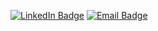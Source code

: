 [![LinkedIn Badge](https://img.shields.io/badge/LinkedIn-Connect-blue?style=for-the-badge&logo=linkedin)](https://www.linkedin.com/in/antonioniet) [![Email Badge](https://img.shields.io/badge/Email-Contact%20Me-red?style=for-the-badge&logo=gmail)](mailto:antonio.couto@sga.pucminas.br)
